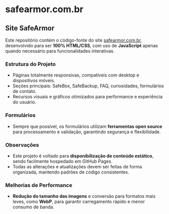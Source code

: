 # safearmor.com.br

## Site SafeArmor

Este repositório contém o código-fonte do site [safearmor.com.br](https://safearmor.com.br), desenvolvido para ser **100% HTML/CSS**, com uso de **JavaScript** apenas quando necessário para funcionalidades interativas.

### Estrutura do Projeto
- Páginas totalmente responsivas, compatíveis com desktop e dispositivos móveis.
- Seções principais: SafeBox, SafeBackup, FAQ, curiosidades, formulários de contato.
- Recursos visuais e gráficos otimizados para performance e experiência do usuário.

### Formulários
- Sempre que possível, os formulários utilizam **ferramentas open source** para processamento e validação, garantindo segurança e flexibilidade.

### Observações
- Este projeto é voltado para **disponibilização de conteúdo estático**, sendo facilmente hospedado em GitHub Pages.
- Todas as alterações e atualizações devem ser feitas de forma organizada, mantendo padrões de código consistentes.

### Melhorias de Performance
- **Redução do tamanho das imagens** e conversão para formatos mais leves, como **WebP**, para garantir carregamento rápido e menor consumo de banda.
